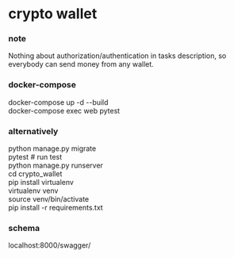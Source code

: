 # crypto wallet

### note

Nothing about authorization/authentication in tasks description, so everybody can send money from any wallet.

### docker-compose

docker-compose up -d --build<br>
docker-compose exec web pytest<br>

### alternatively
python manage.py migrate<br>
pytest # run test<br>
python manage.py runserver<br>
cd crypto_wallet<br>
pip install virtualenv<br>
virtualenv venv<br>
source venv/bin/activate<br>
pip install -r requirements.txt<br>

### schema

localhost:8000/swagger/
